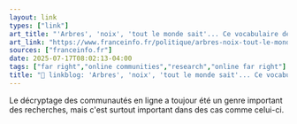 ```yaml
---
layout: link
types: ["link"]
art_title: "'Arbres', 'noix', 'tout le monde sait'... Ce vocabulaire détourné par des internautes pour diffuser des idées d'extrême droite sur les réseaux sociaux"
art_link: "https://www.franceinfo.fr/politique/arbres-noix-tout-le-monde-le-sait-ce-vocabulaire-detourne-par-des-internautes-pour-diffuser-des-idees-d-extreme-droite-sur-les-reseaux-sociaux_7378399.html#xtor=RSS-3-%5Bgeneral%5D"
sources: ["franceinfo.fr"]
date: 2025-07-17T08:02:13-04:00
tags: ["far right","online communities","research","online far right"]
title: "🔗 linkblog: 'Arbres', 'noix', 'tout le monde sait'... Ce vocabulaire détourné par des internautes pour diffuser des idées d'extrême droite sur les réseaux sociaux"
---
```

Le décryptage des communautés en ligne a toujour été un genre important des recherches, mais c'est surtout important dans des cas comme celui-ci.